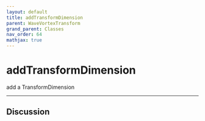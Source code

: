 ```yaml
---
layout: default
title: addTransformDimension
parent: WaveVortexTransform
grand_parent: Classes
nav_order: 64
mathjax: true
---
```


#  addTransformDimension

add a TransformDimension


---

## Discussion

  
